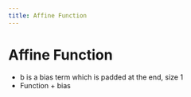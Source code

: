```yaml
---
title: Affine Function
---
```


# Affine Function
- b is a bias term which is padded at the end, size 1
- Function + bias


























































